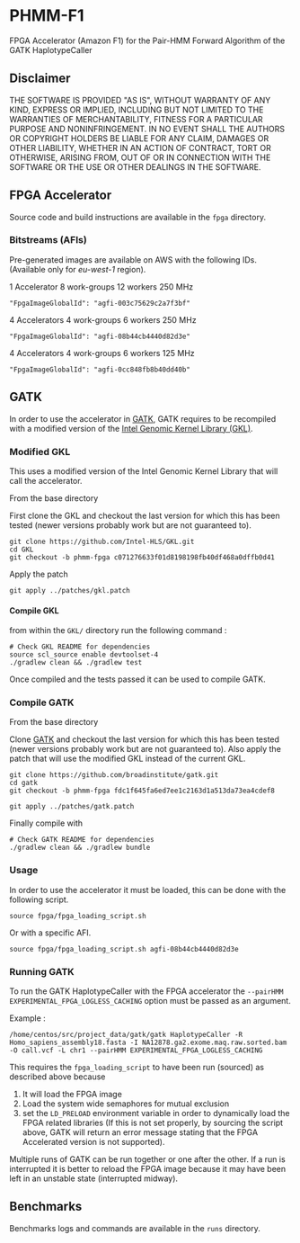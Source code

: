 # PHMM-F1
FPGA Accelerator (Amazon F1) for the Pair-HMM Forward Algorithm of the GATK HaplotypeCaller

## Disclaimer
THE SOFTWARE IS PROVIDED "AS IS", WITHOUT WARRANTY OF ANY KIND, EXPRESS OR IMPLIED, INCLUDING BUT NOT LIMITED TO THE WARRANTIES OF MERCHANTABILITY, FITNESS FOR A PARTICULAR PURPOSE AND NONINFRINGEMENT. IN NO EVENT SHALL THE AUTHORS OR COPYRIGHT HOLDERS BE LIABLE FOR ANY CLAIM, DAMAGES OR OTHER LIABILITY, WHETHER IN AN ACTION OF CONTRACT, TORT OR OTHERWISE, ARISING FROM, OUT OF OR IN CONNECTION WITH THE SOFTWARE OR THE USE OR OTHER DEALINGS IN THE SOFTWARE.

## FPGA Accelerator
Source code and build instructions are available in the `fpga` directory.

### Bitstreams (AFIs)
Pre-generated images are available on AWS with the following IDs. (Available only for *eu-west-1* region).

1 Accelerator 8 work-groups 12 workers 250 MHz

```
"FpgaImageGlobalId": "agfi-003c75629c2a7f3bf"
```

4 Accelerators 4 work-groups 6 workers 250 MHz

```
"FpgaImageGlobalId": "agfi-08b44cb4440d82d3e"
```

4 Accelerators 4 work-groups 6 workers 125 MHz

```
"FpgaImageGlobalId": "agfi-0cc848fb8b40dd40b"
```

## GATK
In order to use the accelerator in [GATK](https://software.broadinstitute.org/gatk/), GATK requires to be recompiled with a modified version of the [Intel Genomic Kernel Library (GKL)](https://github.com/Intel-HLS/GKL).

### Modified GKL
This uses a modified version of the Intel Genomic Kernel Library that will call the accelerator.

From the base directory

First clone the GKL and checkout the last version for which this has been tested (newer versions probably work but are not guaranteed to).

```
git clone https://github.com/Intel-HLS/GKL.git
cd GKL
git checkout -b phmm-fpga c071276633f01d8198198fb40df468a0dffb0d41
```

Apply the patch

```
git apply ../patches/gkl.patch
```

#### Compile GKL
from within the `GKL/` directory run the following command :

```
# Check GKL README for dependencies
source scl_source enable devtoolset-4
./gradlew clean && ./gradlew test
```

Once compiled and the tests passed it can be used to compile GATK.

### Compile GATK
From the base directory

Clone [GATK](https://github.com/broadinstitute/gatk) and checkout the last version for which this has been tested (newer versions probably work but are not guaranteed to). Also apply the patch that will use the modified GKL instead of the current GKL.

```
git clone https://github.com/broadinstitute/gatk.git
cd gatk
git checkout -b phmm-fpga fdc1f645fa6ed7ee1c2163d1a513da73ea4cdef8
```

```
git apply ../patches/gatk.patch
```

Finally compile with

```
# Check GATK README for dependencies
./gradlew clean && ./gradlew bundle
```

### Usage

In order to use the accelerator it must be loaded, this can be done with the following script.

```
source fpga/fpga_loading_script.sh
```

Or with a specific AFI.

```
source fpga/fpga_loading_script.sh agfi-08b44cb4440d82d3e
```

### Running GATK
To run the GATK HaplotypeCaller with the FPGA accelerator the `--pairHMM EXPERIMENTAL_FPGA_LOGLESS_CACHING` option must be passed as an argument.

Example :

```
/home/centos/src/project_data/gatk/gatk HaplotypeCaller -R Homo_sapiens_assembly18.fasta -I NA12878.ga2.exome.maq.raw.sorted.bam -O call.vcf -L chr1 --pairHMM EXPERIMENTAL_FPGA_LOGLESS_CACHING
```

This requires the `fpga_loading_script` to have been run (sourced) as described above because
1) It will load the FPGA image
2) Load the system wide semaphores for mutual exclusion
3) set the `LD_PRELOAD` environment variable in order to dynamically load the FPGA related libraries (If this is not set properly, by sourcing the script above, GATK will return an error message stating that the FPGA Accelerated version is not supported).

Multiple runs of GATK can be run together or one after the other.
If a run is interrupted it is better to reload the FPGA image because it may have been left in an unstable state (interrupted midway).

## Benchmarks

Benchmarks logs and commands are available in the `runs` directory.
